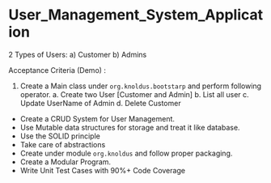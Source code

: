 # User_Management_System_Application
2 Types of Users: 
a) Customer
b) Admins   

Acceptance Criteria (Demo) :
1. Create a Main class under `org.knoldus.bootstarp` and perform following operator.
a. Create two User [Customer and Admin] 
b. List all user
c. Update UserName of Admin 
d. Delete Customer  

* Create a CRUD System for User Management. 
* Use Mutable data structures for storage and treat it like database. 
* Use the SOLID principle 
* Take care of abstractions 
* Create under module `org.knoldus` and follow proper packaging. 
* Create a Modular Program. 
* Write Unit Test Cases with 90%+ Code Coverage
